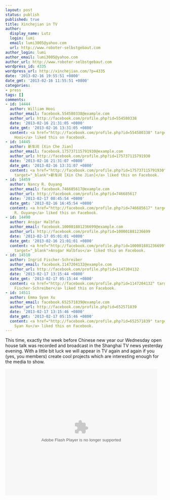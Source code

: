 ```yaml
---
layout: post
status: publish
published: true
title: Xinchejian in TV
author:
  display_name: Lutz
  login: lumi
  email: lumi3005@yahoo.com
  url: http://www.roboter-selbstgebaut.com
author_login: lumi
author_email: lumi3005@yahoo.com
author_url: http://www.roboter-selbstgebaut.com
wordpress_id: 4335
wordpress_url: http://xinchejian.com/?p=4335
date: '2013-02-16 19:55:51 +0800'
date_gmt: '2013-02-16 11:55:51 +0800'
categories:
- press
tags: []
comments:
- id: 14444
  author: William Hooi
  author_email: facebook.554580338@example.com
  author_url: http://facebook.com/profile.php?id=554580338
  date: '2013-02-16 21:31:05 +0800'
  date_gmt: '2013-02-16 13:31:05 +0800'
  content: <a href="http://facebook.com/profile.php?id=554580338" target="_blank">William
    Hooi</a> liked this on Facebook.
- id: 14445
  author: 新车间 [Xin Che Jian]
  author_email: facebook.175737115791930@example.com
  author_url: http://facebook.com/profile.php?id=175737115791930
  date: '2013-02-16 21:31:07 +0800'
  date_gmt: '2013-02-16 13:31:07 +0800'
  content: <a href="http://facebook.com/profile.php?id=175737115791930"
    target="_blank">新车间 [Xin Che Jian]</a> liked this on Facebook.
- id: 14459
  author: Nancy R. Ouyang
  author_email: facebook.746685617@example.com
  author_url: http://facebook.com/profile.php?id=746685617
  date: '2013-02-17 00:45:54 +0800'
  date_gmt: '2013-02-16 16:45:54 +0800'
  content: <a href="http://facebook.com/profile.php?id=746685617" target="_blank">Nancy
    R. Ouyang</a> liked this on Facebook.
- id: 14490
  author: Ansgar Halbfas
  author_email: facebook.100001881236699@example.com
  author_url: http://facebook.com/profile.php?id=100001881236699
  date: '2013-02-17 05:01:01 +0800'
  date_gmt: '2013-02-16 21:01:01 +0800'
  content: <a href="http://facebook.com/profile.php?id=100001881236699"
    target="_blank">Ansgar Halbfas</a> liked this on Facebook.
- id: 14510
  author: Ingrid Fischer-Schreiber
  author_email: facebook.1147204132@example.com
  author_url: http://facebook.com/profile.php?id=1147204132
  date: '2013-02-17 13:15:44 +0800'
  date_gmt: '2013-02-17 05:15:44 +0800'
  content: <a href="http://facebook.com/profile.php?id=1147204132" target="_blank">Ingrid
    Fischer-Schreiber</a> liked this on Facebook.
- id: 14511
  author: Emma Syan Xu
  author_email: facebook.652571839@example.com
  author_url: http://facebook.com/profile.php?id=652571839
  date: '2013-02-17 13:15:46 +0800'
  date_gmt: '2013-02-17 05:15:46 +0800'
  content: <a href="http://facebook.com/profile.php?id=652571839" target="_blank">Emma
    Syan Xu</a> liked this on Facebook.
---
```

<p><!--:en-->This time, exactly the week before Chinese new year our Wednesday open house talk was recorded and broadcast in the Shanghai TV news yesterday evening. With a little bit luck we will appear in TV again and again if you (yes, you members) create cool projects which are interesting enough for the media to show.</p>
<p><embed src="http://player.youku.com/player.php/sid/XNTE0NTg1ODY4/v.swf" allowFullScreen="true" quality="high" width="480" height="400" align="middle" allowScriptAccess="always" type="application/x-shockwave-flash"></embed><!--:--></p>
